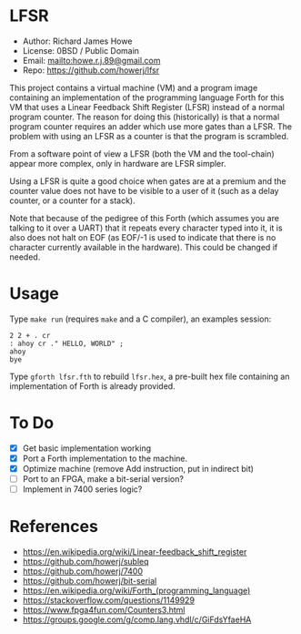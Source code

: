 # LFSR

* Author: Richard James Howe
* License: 0BSD / Public Domain
* Email: <mailto:howe.r.j.89@gmail.com>
* Repo: <https://github.com/howerj/lfsr>

This project contains a virtual machine (VM) and a program image
containing an implementation of the programming language Forth for
this VM that uses a Linear Feedback Shift Register (LFSR) instead of
a normal program counter. The reason for doing this (historically)
is that a normal program counter requires an adder which use more
gates than a LFSR.  The problem with using an LFSR as a counter is
that the program is scrambled.

From a software point of view a LFSR (both the VM and the tool-chain)
appear more complex, only in hardware are LFSR simpler.

Using a LFSR is quite a good choice when gates are at a premium and
the counter value does not have to be visible to a user of it (such
as a delay counter, or a counter for a stack).

Note that because of the pedigree of this Forth (which assumes you are
talking to it over a UART) that it repeats every character typed into
it, it is also does not halt on EOF (as EOF/-1 is used to indicate
that there is no character currently available in the hardware). This
could be changed if needed.

# Usage

Type `make run` (requires `make` and a C compiler), an examples session:

	2 2 + . cr
	: ahoy cr ." HELLO, WORLD" ;
	ahoy
	bye

Type `gforth lfsr.fth` to rebuild `lfsr.hex`, a pre-built hex file
containing an implementation of Forth is already provided.

# To Do

* [x] Get basic implementation working
* [x] Port a Forth implementation to the machine.
* [x] Optimize machine (remove Add instruction, put in indirect bit)
* [ ] Port to an FPGA, make a bit-serial version?
* [ ] Implement in 7400 series logic?

# References

* <https://en.wikipedia.org/wiki/Linear-feedback_shift_register>
* <https://github.com/howerj/subleq>
* <https://github.com/howerj/7400>
* <https://github.com/howerj/bit-serial>
* <https://en.wikipedia.org/wiki/Forth_(programming_language)>
* <https://stackoverflow.com/questions/1149929>
* <https://www.fpga4fun.com/Counters3.html>
* <https://groups.google.com/g/comp.lang.vhdl/c/GiFdsYfaeHA>
